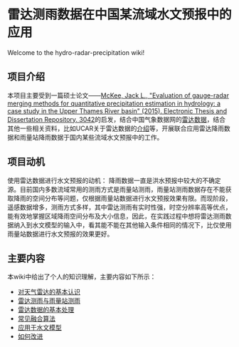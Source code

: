 # 雷达测雨数据在中国某流域水文预报中的应用

Welcome to the hydro-radar-precipitation wiki!

## 项目介绍

本项目主要受到一篇硕士论文——[McKee, Jack L., "Evaluation of gauge-radar merging methods for quantitative precipitation estimation in hydrology: a case study in the Upper Thames River basin" (2015). Electronic Thesis and Dissertation Repository. 3042](https://ir.lib.uwo.ca/etd/3042)的启发，结合中国气象数据网的[雷达数据](http://data.cma.cn/data/cdcindex/cid/88ac6aacf6f25bbd.html)，结合其他一些相关资料，比如UCAR关于雷达数据的[介绍](https://www.wunderground.com/prepare/understanding-radar)等，开展联合应用雷达降雨数据和雨量站降雨数据于国内某些流域水文预报中的工作。

## 项目动机

使用雷达数据进行水文预报的动机：
降雨数据一直是洪水预报中较大的不确定源。目前国内多数流域常用的测雨方式是雨量站测雨，雨量站测雨数据存在不能获取降雨的空间分布等问题，仅根据雨量站数据进行水文预报效果有限。而现阶段，遥感数据增多，测雨方式多样，其中雷达测雨有实时性强，时空分辨率高等优点，能有效地掌握区域降雨空间分布及大小信息，因此，在实践过程中想将雷达测雨数据纳入到水文模型的输入中，看其能不能在其他输入条件相同的情况下，比仅使用雨量站数据进行水文预报的效果更好。

## 主要内容

本wiki中给出了个人的知识理解，主要内容如下所示：

- [对天气雷达的基本认识](天气雷达.md)
- [雷达测雨与雨量站测雨](测雨方式.md)
- [雷达数据的基本处理](数据处理.md)
- [常见融合算法](融合算法.md)  
- [应用于水文模型](水文模型.md)
- [如何改进](改进创新.md)
